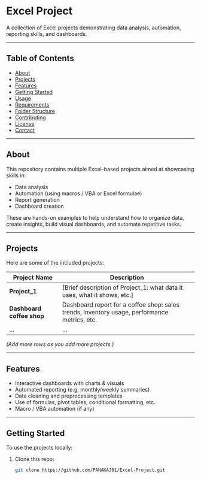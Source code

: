 # Excel Project

A collection of Excel projects demonstrating data analysis, automation, reporting skills, and dashboards.

---

## Table of Contents

- [About](#about)  
- [Projects](#projects)  
- [Features](#features)  
- [Getting Started](#getting-started)  
- [Usage](#usage)  
- [Requirements](#requirements)  
- [Folder Structure](#folder-structure)  
- [Contributing](#contributing)  
- [License](#license)  
- [Contact](#contact)  

---

## About

This repository contains multiple Excel-based projects aimed at showcasing skills in:

- Data analysis  
- Automation (using macros / VBA or Excel formulae)  
- Report generation  
- Dashboard creation  

These are hands-on examples to help understand how to organize data, create insights, build visual dashboards, and automate repetitive tasks.

---

## Projects

Here are some of the included projects:

| Project Name | Description |
|--------------|-------------|
| **Project_1** | [Brief description of Project_1: what data it uses, what it shows, etc.] |
| **Dashboard coffee shop** | Dashboard report for a coffee shop: sales trends, inventory usage, performance metrics, etc. |
| … | … |

*(Add more rows as you add more projects.)*

---

## Features

- Interactive dashboards with charts & visuals  
- Automated reporting (e.g. monthly/weekly summaries)  
- Data cleaning and preprocessing templates  
- Use of formulas, pivot tables, conditional formatting, etc.  
- Macro / VBA automation (if any)  

---

## Getting Started

To use the projects locally:

1. Clone this repo:  
   ```bash
   git clone https://github.com/PANAKAJ01/Excel-Project.git
